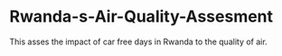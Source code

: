 # Rwanda-s-Air-Quality-Assesment
This asses the impact of car free days in Rwanda to the quality of air.
